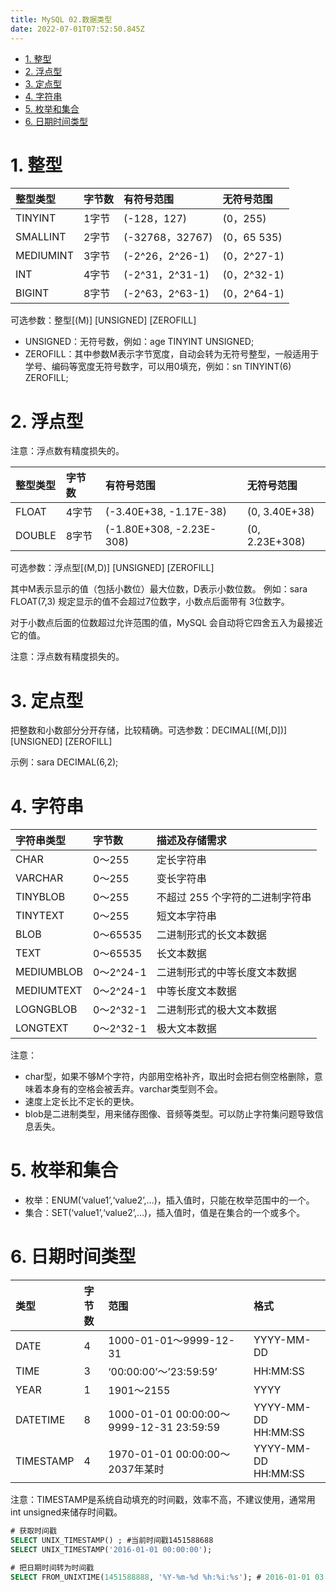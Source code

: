 ```yaml
---
title: MySQL 02.数据类型
date: 2022-07-01T07:52:50.845Z
---
```

- [1. 整型](#1-整型)
- [2. 浮点型](#2-浮点型)
- [3. 定点型](#3-定点型)
- [4. 字符串](#4-字符串)
- [5. 枚举和集合](#5-枚举和集合)
- [6. 日期时间类型](#6-日期时间类型)

# 1. 整型

| 整型类型  | 字节数 | 有符号范围      | 无符号范围  |
| :-------- | :----- | :-------------- | :---------- |
| TINYINT   | 1字节  | (-128，127)     | (0，255)    |
| SMALLINT  | 2字节  | (-32768，32767) | (0，65 535) |
| MEDIUMINT | 3字节  | (-2^26，2^26-1) | (0，2^27-1) |
| INT       | 4字节  | (-2^31，2^31-1) | (0，2^32-1) |
| BIGINT    | 8字节  | (-2^63，2^63-1) | (0，2^64-1) |

可选参数：整型[(M)] [UNSIGNED] [ZEROFILL]

- UNSIGNED：无符号数，例如：age TINYINT UNSIGNED;
- ZEROFILL：其中参数M表示字节宽度，自动会转为无符号整型，一般适用于学号、编码等宽度无符号数字，可以用0填充，例如：sn TINYINT(6) ZEROFILL;

# 2. 浮点型

注意：浮点数有精度损失的。

| 整型类型 | 字节数 | 有符号范围               | 无符号范围     |
| :------- | :----- | :----------------------- | :------------- |
| FLOAT    | 4字节  | (-3.40E+38, -1.17E-38)   | (0, 3.40E+38)  |
| DOUBLE   | 8字节  | (-1.80E+308, -2.23E-308) | (0, 2.23E+308) |

可选参数：浮点型[(M,D)] [UNSIGNED] [ZEROFILL]

其中M表示显示的值（包括小数位）最大位数，D表示小数位数。 例如：sara FLOAT(7,3) 规定显示的值不会超过7位数字，小数点后面带有 3位数字。

对于小数点后面的位数超过允许范围的值，MySQL 会自动将它四舍五入为最接近它的值。

注意：浮点数有精度损失的。

# 3. 定点型

把整数和小数部分分开存储，比较精确。可选参数：DECIMAL[(M[,D])] [UNSIGNED] [ZEROFILL]

示例：sara DECIMAL(6,2);

# 4. 字符串

| 字符串类型 | 字节数    | 描述及存储需求                  |
| :--------- | :-------- | :------------------------------ |
| CHAR       | 0～255    | 定长字符串                      |
| VARCHAR    | 0～255    | 变长字符串                      |
| TINYBLOB   | 0～255    | 不超过 255 个字符的二进制字符串 |
| TINYTEXT   | 0～255    | 短文本字符串                    |
| BLOB       | 0～65535  | 二进制形式的长文本数据          |
| TEXT       | 0～65535  | 长文本数据                      |
| MEDIUMBLOB | 0～2^24-1 | 二进制形式的中等长度文本数据    |
| MEDIUMTEXT | 0～2^24-1 | 中等长度文本数据                |
| LOGNGBLOB  | 0～2^32-1 | 二进制形式的极大文本数据        |
| LONGTEXT   | 0～2^32-1 | 极大文本数据                    |

注意：

- char型，如果不够M个字符，内部用空格补齐，取出时会把右侧空格删除，意味着本身有的空格会被丢弃。varchar类型则不会。
- 速度上定长比不定长的更快。
- blob是二进制类型，用来储存图像、音频等类型。可以防止字符集问题导致信息丢失。

# 5. 枚举和集合

- 枚举：ENUM(‘value1’,‘value2’,…)，插入值时，只能在枚举范围中的一个。
- 集合：SET(‘value1’,‘value2’,…)，插入值时，值是在集合的一个或多个。

# 6. 日期时间类型

| 类型      | 字节数 | 范围                                     | 格式                |
| :-------- | :----- | :--------------------------------------- | :------------------ |
| DATE      | 4      | 1000-01-01～9999-12-31                   | YYYY-MM-DD          |
| TIME      | 3      | ‘00:00:00’～’23:59:59’                   | HH:MM:SS            |
| YEAR      | 1      | 1901～2155                               | YYYY                |
| DATETIME  | 8      | 1000-01-01 00:00:00～9999-12-31 23:59:59 | YYYY-MM-DD HH:MM:SS |
| TIMESTAMP | 4      | 1970-01-01 00:00:00～2037年某时          | YYYY-MM-DD HH:MM:SS |

注意：TIMESTAMP是系统自动填充的时间戳，效率不高，不建议使用，通常用int unsigned来储存时间戳。

```sql
# 获取时间戳
SELECT UNIX_TIMESTAMP() ; #当前时间戳1451588688
SELECT UNIX_TIMESTAMP('2016-01-01 00:00:00');

# 把日期时间转为时间戳
SELECT FROM_UNIXTIME(1451588888, '%Y-%m-%d %h:%i:%s'); # 2016-01-01 03:08:08
```